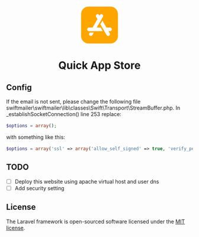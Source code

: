 <p align="center"><img  height="100px" width="100px" src="public/images/logo.png"></p>

<h1 align="center">Quick App Store</h1>

## Config

If the email is not sent, please change the following file
swiftmailer\swiftmailer\lib\classes\Swift\Transport\StreamBuffer.php. In _establishSocketConnection() line 253 replace:

```php
$options = array();
```

with something like this:

```php
$options = array('ssl' => array('allow_self_signed' => true, 'verify_peer' => false));
```

## TODO

- [ ] Deploy this website using apache virtual host and user dns
- [ ] Add security setting

## License

The Laravel framework is open-sourced software licensed under the [MIT license](http://opensource.org/licenses/MIT).
